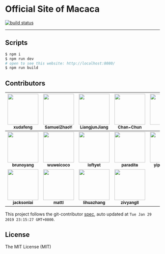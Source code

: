 # Official Site of Macaca

[![build status][travis-image]][travis-url]

[travis-image]: https://img.shields.io/travis/macacajs/macacajs.github.io.svg?style=flat-square
[travis-url]: https://travis-ci.org/macacajs/macacajs.github.io

---

## Scripts

```bash
$ npm i
$ npm run dev
# open to see this website: http://localhost:8080/
$ npm run build
```

<!-- GITCONTRIBUTOR_START -->

## Contributors

|[<img src="https://avatars1.githubusercontent.com/u/1011681?v=4" width="100px;"/><br/><sub><b>xudafeng</b></sub>](https://github.com/xudafeng)<br/>|[<img src="https://avatars0.githubusercontent.com/u/8198256?v=4" width="100px;"/><br/><sub><b>SamuelZhaoY</b></sub>](https://github.com/SamuelZhaoY)<br/>|[<img src="https://avatars1.githubusercontent.com/u/3709431?v=4" width="100px;"/><br/><sub><b>LiangjunJiang</b></sub>](https://github.com/LiangjunJiang)<br/>|[<img src="https://avatars1.githubusercontent.com/u/17233599?v=4" width="100px;"/><br/><sub><b>Chan-Chun</b></sub>](https://github.com/Chan-Chun)<br/>|[<img src="https://avatars2.githubusercontent.com/u/5734727?v=4" width="100px;"/><br/><sub><b>Yinxl</b></sub>](https://github.com/Yinxl)<br/>|[<img src="https://avatars2.githubusercontent.com/u/410850?v=4" width="100px;"/><br/><sub><b>qichuan</b></sub>](https://github.com/qichuan)<br/>|
| :---: | :---: | :---: | :---: | :---: | :---: |
|[<img src="https://avatars3.githubusercontent.com/u/5086369?v=4" width="100px;"/><br/><sub><b>brunoyang</b></sub>](https://github.com/brunoyang)<br/>|[<img src="https://avatars2.githubusercontent.com/u/7089720?v=4" width="100px;"/><br/><sub><b>wuweicoco</b></sub>](https://github.com/wuweicoco)<br/>|[<img src="https://avatars3.githubusercontent.com/u/356347?v=4" width="100px;"/><br/><sub><b>loftyet</b></sub>](https://github.com/loftyet)<br/>|[<img src="https://avatars3.githubusercontent.com/u/1209810?v=4" width="100px;"/><br/><sub><b>paradite</b></sub>](https://github.com/paradite)<br/>|[<img src="https://avatars0.githubusercontent.com/u/38494914?v=4" width="100px;"/><br/><sub><b>yipngaikain</b></sub>](https://github.com/yipngaikain)<br/>|[<img src="https://avatars0.githubusercontent.com/u/4576123?v=4" width="100px;"/><br/><sub><b>CodeToSurvive1</b></sub>](https://github.com/CodeToSurvive1)<br/>|
[<img src="https://avatars1.githubusercontent.com/u/4575751?v=4" width="100px;"/><br/><sub><b>jacksonlai</b></sub>](https://github.com/jacksonlai)<br/>|[<img src="https://avatars1.githubusercontent.com/u/33296?v=4" width="100px;"/><br/><sub><b>mattl</b></sub>](https://github.com/mattl)<br/>|[<img src="https://avatars2.githubusercontent.com/u/872749?v=4" width="100px;"/><br/><sub><b>lihuazhang</b></sub>](https://github.com/lihuazhang)<br/>|[<img src="https://avatars1.githubusercontent.com/u/11460601?v=4" width="100px;"/><br/><sub><b>zivyangll</b></sub>](https://github.com/zivyangll)<br/>

This project follows the git-contributor [spec](https://github.com/xudafeng/git-contributor), auto updated at `Tue Jan 29 2019 23:15:27 GMT+0800`.

<!-- GITCONTRIBUTOR_END -->

## License

The MIT License (MIT)
